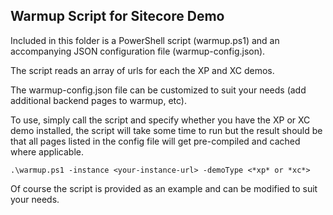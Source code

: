 ## Warmup Script for Sitecore Demo

Included in this folder is a PowerShell script (warmup.ps1) and an accompanying JSON configuration file (warmup-config.json). 

The script reads an array of urls for each the XP and XC demos. 

The warmup-config.json file can be customized to suit your needs (add additional backend pages to warmup, etc).

To use, simply call the script and specify whether you have the XP or XC demo installed, the script will take some time to run but the result should be that all pages listed in the config file will get pre-compiled and cached where applicable.

`.\warmup.ps1 -instance <your-instance-url> -demoType <*xp* or *xc*>`

Of course the script is provided as an example and can be modified to suit your needs.